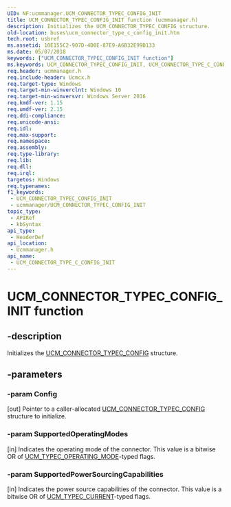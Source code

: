 ```yaml
---
UID: NF:ucmmanager.UCM_CONNECTOR_TYPEC_CONFIG_INIT
title: UCM_CONNECTOR_TYPEC_CONFIG_INIT function (ucmmanager.h)
description: Initializes the UCM_CONNECTOR_TYPEC_CONFIG structure.
old-location: buses\ucm_connector_type_c_config_init.htm
tech.root: usbref
ms.assetid: 10E155C2-907D-4D0E-87E9-A6B32E99D133
ms.date: 05/07/2018
keywords: ["UCM_CONNECTOR_TYPEC_CONFIG_INIT function"]
ms.keywords: UCM_CONNECTOR_TYPEC_CONFIG_INIT, UCM_CONNECTOR_TYPE_C_CONFIG_INIT, UCM_CONNECTOR_TYPE_C_CONFIG_INIT function [Buses], buses.ucm_connector_type_c_config_init, ucmmanager/UCM_CONNECTOR_TYPE_C_CONFIG_INIT
req.header: ucmmanager.h
req.include-header: Ucmcx.h
req.target-type: Windows
req.target-min-winverclnt: Windows 10
req.target-min-winversvr: Windows Server 2016
req.kmdf-ver: 1.15
req.umdf-ver: 2.15
req.ddi-compliance: 
req.unicode-ansi: 
req.idl: 
req.max-support: 
req.namespace: 
req.assembly: 
req.type-library: 
req.lib: 
req.dll: 
req.irql: 
targetos: Windows
req.typenames: 
f1_keywords:
 - UCM_CONNECTOR_TYPEC_CONFIG_INIT
 - ucmmanager/UCM_CONNECTOR_TYPEC_CONFIG_INIT
topic_type:
 - APIRef
 - kbSyntax
api_type:
 - HeaderDef
api_location:
 - Ucmmanager.h
api_name:
 - UCM_CONNECTOR_TYPE_C_CONFIG_INIT
---
```


# UCM_CONNECTOR_TYPEC_CONFIG_INIT function


## -description

Initializes the <a href="/windows-hardware/drivers/ddi/ucmmanager/ns-ucmmanager-_ucm_connector_typec_config">UCM_CONNECTOR_TYPEC_CONFIG</a> structure.

## -parameters

### -param Config 

[out]
Pointer to a caller-allocated <a href="/windows-hardware/drivers/ddi/ucmmanager/ns-ucmmanager-_ucm_connector_typec_config">UCM_CONNECTOR_TYPEC_CONFIG</a> structure to initialize.

### -param SupportedOperatingModes 

[in]
Indicates the operating mode of the connector. This value is a bitwise OR of <a href="/windows-hardware/drivers/ddi/ucmtypes/ne-ucmtypes-_ucm_typec_operating_mode">UCM_TYPEC_OPERATING_MODE</a>-typed flags.

### -param SupportedPowerSourcingCapabilities 

[in]
Indicates the power source capabilities of the connector. This value is a bitwise OR of <a href="/windows-hardware/drivers/ddi/ucmtypes/ne-ucmtypes-_ucm_typec_current">UCM_TYPEC_CURRENT</a>-typed flags.